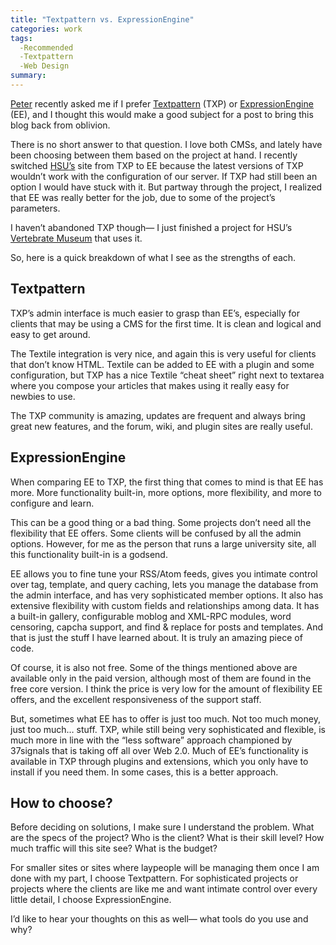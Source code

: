 ```yaml
---
title: "Textpattern vs. ExpressionEngine"
categories: work
tags:
  -Recommended
  -Textpattern
  -Web Design
summary: 
---
```

<p><a href="http://www.linkingarts.com/">Peter</a> recently asked me if I prefer <a href="http://textpattern.com">Textpattern</a> (<span class="caps">TXP</span>) or <a href="http://pmachine.com">ExpressionEngine</a> (EE), and I thought this would make a good subject for a post to bring this blog back from oblivion.</p>

<p>There is no short answer to that question.  I love both <span class="caps">CMS</span>s, and lately have been choosing between them based on the project at hand.  I recently switched <a href="http://humboldt.edu"><span class="caps">HSU</span>&#8217;s</a> site from <span class="caps">TXP</span> to EE because the latest versions of <span class="caps">TXP</span> wouldn&#8217;t work with the configuration of our server.  If <span class="caps">TXP</span> had still been an option I would have stuck with it.  But partway through the project, I realized that EE was really better for the job, due to some of the project&#8217;s parameters.</p>

<p>I haven&#8217;t abandoned <span class="caps">TXP</span> though&#8212; I just finished a project for <span class="caps">HSU</span>&#8217;s <a href="http://www.humboldt.edu/~vmuseum">Vertebrate Museum</a> that uses it.</p>

<p>So, here is a quick breakdown of what I see as the strengths of each.</p>

<h2>Textpattern</h2>

<p><span class="caps">TXP</span>&#8217;s admin interface is much easier to grasp than EE&#8217;s, especially for clients that may be using a <span class="caps">CMS</span> for the first time.  It is clean and logical and easy to get around.</p>

<p>The Textile integration is very nice, and again this is very useful for clients that don&#8217;t know <span class="caps">HTML</span>.  Textile can be added to EE with a plugin and some configuration, but <span class="caps">TXP</span> has a nice Textile &#8220;cheat sheet&#8221; right next to textarea where you compose your articles that  makes using it really easy for newbies to use.</p>

<p>The <span class="caps">TXP</span> community is amazing, updates are frequent and always bring great new features, and the forum, wiki, and plugin sites are really useful.</p>

<h2>ExpressionEngine</h2>

<p>When comparing EE to <span class="caps">TXP</span>, the first thing that comes to mind is that EE has more.  More functionality built-in, more options, more flexibility, and more to configure and learn.</p>

<p>This can be a good thing or a bad thing.  Some projects don&#8217;t need all the flexibility that EE offers.  Some clients will be confused by all the admin options.  However, for me as the person that runs a large university site, all this functionality built-in is a godsend.</p>

<p>EE allows you to fine tune your <span class="caps">RSS</span>/Atom feeds, gives you intimate control over tag, template, and query caching, lets you manage the database from the admin interface, and has very sophisticated member options.  It also has extensive flexibility with custom fields and relationships among data.  It has a built-in gallery, configurable moblog and <span class="caps">XML</span>-<span class="caps">RPC</span> modules, word censoring, capcha support, and find &#38; replace for posts and templates.  And that is just the stuff I have learned about.  It is truly an amazing piece of code.</p>

<p>Of course, it is also not free.  Some of the things mentioned above are available only in the paid version, although most of them are found in the free core version.  I think the price is very low for the amount of flexibility EE offers, and the excellent responsiveness of the support staff.</p>

<p>But, sometimes what EE has to offer is just too much.  Not too much money, just too much&#8230; stuff.  <span class="caps">TXP</span>, while still being very sophisticated and flexible, is much more in line with the &#8220;less software&#8221; approach championed by 37signals that is taking off all over Web 2.0.  Much of EE&#8217;s functionality is available in <span class="caps">TXP</span> through plugins and extensions, which you only have to install if you need them.  In some cases, this is a better approach.</p>

<h2>How to choose?</h2>

<p>Before deciding on solutions, I make sure I understand the problem.  What are the specs of the project? Who is the client? What is their skill level?  How much traffic will this site see?  What is the budget?</p>

<p>For smaller sites or sites where laypeople will be managing them once I am done with my part, I choose Textpattern.  For sophisticated projects or projects where the clients are like me and want intimate control over every little detail, I choose ExpressionEngine.</p>

<p>I&#8217;d like to hear your thoughts on this as well&#8212; what tools do you use and why?</p>
